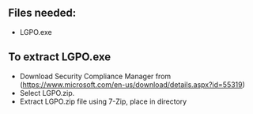 ## Files needed:
  - LGPO.exe

## To extract LGPO.exe
 - Download Security Compliance Manager from (https://www.microsoft.com/en-us/download/details.aspx?id=55319)
 - Select LGPO.zip. 
 - Extract LGPO.zip file using 7-Zip, place in directory
